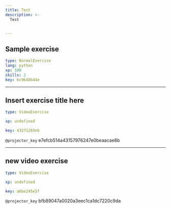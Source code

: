 ```yaml
---
title: Test
description: >-
  Test


---
```

## Sample exercise

```yaml
type: NormalExercise
lang: python
xp: 100
skills: 2
key: 6c9648b44e
```














---
## Insert exercise title here

```yaml
type: VideoExercise

xp: undefined

key: 43271283eb
```

`@projector_key`
e7efcb514a43157976247e0beaacae8b

---
## new video exercise

```yaml
type: VideoExercise

xp: undefined

key: a6be245e5f
```

`@projector_key`
bfb89047a0020a3eec1ca1dc7220c9da

